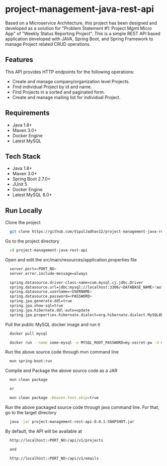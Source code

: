 
# project-management-java-rest-api

Based on a Microservice Architecture, this project has been designed and developed as a solution for "Problem Statement #1: Project Mgmt Micro App" of "Weekly Status Reporting Project". This is a simple REST API based application developed with JAVA, Spring Boot, and Spring Framework to manage Project related CRUD operations.


## Features

This API provides HTTP endpoints for the following operations:

- Create and manage company/organization level Projects.
- Find individual Project by id and name.
- Find Projects in a sorted and paginated form.
- Create and manage mailing list for individual Project.

## Requirements

- Java 1.8+
- Maven 3.0+
- Docker Engine
- Latest MySQL

## Tech Stack

- Java 1.8+
- Maven 3.0+
- Spring Boot 2.7.0+
- JUnit 5
- Docker Engine
- Latest MySQL 8.0+

## Run Locally

Clone the project

```bash
  git clone https://github.com/VipulJadhav12/project-management-java-rest-api
```

Go to the project directory

```bash
  cd project-management-java-rest-api
```

Open and edit the src/main/resources/application.properties file

```bash
  server.port=<PORT_NO>
  server.error.include-message=always

  spring.datasource.driver-class-name=com.mysql.cj.jdbc.Driver
  spring.datasource.url=jdbc:mysql://localhost:3306/<DATABASE_NAME>?autoReconnect=true&useSSL=false&createDatabaseIfNotExist=true
  spring.datasource.username=<USERNAME>
  spring.datasource.password=<PASSWORD>
  spring.jpa.generate-ddl=true
  spring.jpa.show-sql=true
  spring.jpa.hibernate.ddl-auto=update
  spring.jpa.properties.hibernate.dialect=org.hibernate.dialect.MySQL8Dialect
```

Pull the public MySQL docker image and run it

```bash
  docker pull mysql

  docker run --name some-mysql -e MYSQL_ROOT_PASSWORD=my-secret-pw -d mysql:tag
```

Run the above source code through mvn command line

```bash
  mvn spring-boot:run
```

Compile and Package the above source code as a JAR

```bash
  mvn clean package

  or

  mvn clean package -Dmaven.test.skip=true
```

Run the above packaged source code through java command line. For that, go to the target directory

```bash
  java -jar project-management-rest-api-0.0.1-SNAPSHOT.jar
```

By default, the API will be available at

```bash
  http://localhost:<PORT_NO>/api/v1/projects

  and

  http://localhost:<PORT_NO>/api/v1/emails
```

